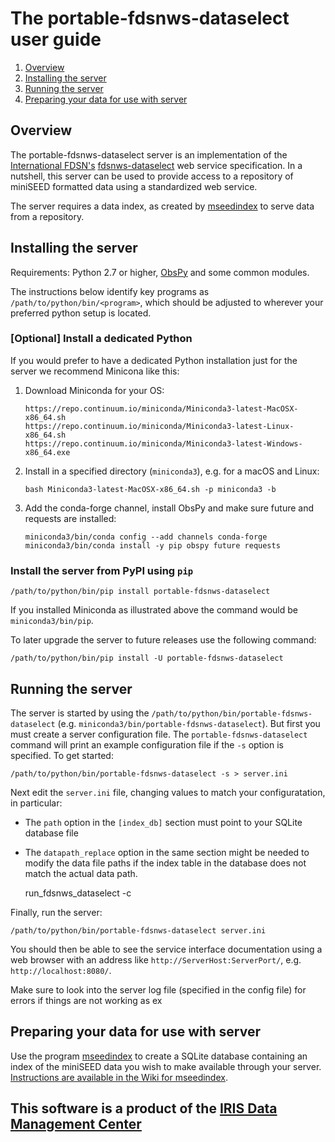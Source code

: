 # The portable-fdsnws-dataselect user guide

1. [Overview](#overview)
1. [Installing the server](#installing-the-server)
1. [Running the server](#running-the-server)
1. [Preparing your data for use with server](#preparing-your-data-for-use-with-server)

## Overview

The portable-fdsnws-dataselect server is an implementation of the
[International FDSN's](https://www.fdsn.org/)
[fdsnws-dataselect](http://www.fdsn.org/webservices/) web service specification.
In a nutshell, this server can be used to provide access to a repository of miniSEED
formatted data using a standardized web service.

The server requires a data index, as created by [mseedindex](https://github.com/iris-edu/mseedindex/wiki)
to serve data from a repository.

## Installing the server

Requirements: Python 2.7 or higher, [ObsPy](http://obspy.org) and some common modules.

The instructions below identify key programs as `/path/to/python/bin/<program>`, which should
be adjusted to wherever your preferred python setup is located.

### [Optional] Install a dedicated Python

If you would prefer to have a dedicated Python installation just for the server we
recommend Minicona like this:

1. Download Miniconda for your OS:

    ```
    https://repo.continuum.io/miniconda/Miniconda3-latest-MacOSX-x86_64.sh
    https://repo.continuum.io/miniconda/Miniconda3-latest-Linux-x86_64.sh
    https://repo.continuum.io/miniconda/Miniconda3-latest-Windows-x86_64.exe
    ```

2. Install in a specified directory (`miniconda3`), e.g. for a macOS and Linux:

    ```
    bash Miniconda3-latest-MacOSX-x86_64.sh -p miniconda3 -b
    ```

3. Add the conda-forge channel, install ObsPy and make sure future and requests are installed:

    ```
    miniconda3/bin/conda config --add channels conda-forge
    miniconda3/bin/conda install -y pip obspy future requests
    ```

### Install the server from PyPI using `pip`

    /path/to/python/bin/pip install portable-fdsnws-dataselect

If you installed Miniconda as illustrated above the command would be `miniconda3/bin/pip`.

To later upgrade the server to future releases use the following command:

    /path/to/python/bin/pip install -U portable-fdsnws-dataselect

## Running the server

The server is started by using the `/path/to/python/bin/portable-fdsnws-dataselect`
(e.g. `miniconda3/bin/portable-fdsnws-dataselect`).  But first you must create a server
configuration file.  The `portable-fdsnws-dataselect` command will print an example
configuration file if the `-s` option is specified.  To get started:

    /path/to/python/bin/portable-fdsnws-dataselect -s > server.ini

Next edit the `server.ini` file, changing values to match your configuratation, in particular:

* The `path` option in the `[index_db]` section must point to your SQLite database file
* The `datapath_replace` option in the same section might be needed to modify the data file paths if the index table in the database does not match the actual data path.

    run_fdsnws_dataselect -c <path-to-your-config-file>

Finally, run the server:

    /path/to/python/bin/portable-fdsnws-dataselect server.ini

You should then be able to see the service interface documentation using a web browser
with an address like `http://ServerHost:ServerPort/`, e.g. `http://localhost:8080/`.

Make sure to look into the server log file (specified in the config file) for errors
if things are not working as ex

## Preparing your data for use with server

Use the program [mseedindex](https://github.com/iris-edu/mseedindex) to create a SQLite
database containing an index of the miniSEED data you wish to make available through your server.
[Instructions are available in the Wiki for mseedindex](https://github.com/iris-edu/mseedindex/wiki).

## This software is a product of the [IRIS Data Management Center](http://ds.iris.edu/ds/nodes/dmc/)
